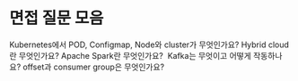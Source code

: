 # 면접 질문 모음
Kubernetes에서 POD, Configmap, Node와 cluster가 무엇인가요?
Hybrid cloud란 무엇인가요?
Apache Spark란 무엇인가요? 
Kafka는 무엇이고 어떻게 작동하나요? offset과 consumer group은 무엇인가요?
